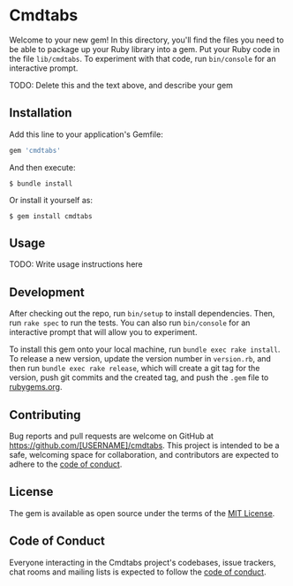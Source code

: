 # Cmdtabs

Welcome to your new gem! In this directory, you'll find the files you need to be able to package up your Ruby library into a gem. Put your Ruby code in the file `lib/cmdtabs`. To experiment with that code, run `bin/console` for an interactive prompt.

TODO: Delete this and the text above, and describe your gem

## Installation

Add this line to your application's Gemfile:

```ruby
gem 'cmdtabs'
```

And then execute:

    $ bundle install

Or install it yourself as:

    $ gem install cmdtabs

## Usage

TODO: Write usage instructions here

## Development

After checking out the repo, run `bin/setup` to install dependencies. Then, run `rake spec` to run the tests. You can also run `bin/console` for an interactive prompt that will allow you to experiment.

To install this gem onto your local machine, run `bundle exec rake install`. To release a new version, update the version number in `version.rb`, and then run `bundle exec rake release`, which will create a git tag for the version, push git commits and the created tag, and push the `.gem` file to [rubygems.org](https://rubygems.org).

## Contributing

Bug reports and pull requests are welcome on GitHub at https://github.com/[USERNAME]/cmdtabs. This project is intended to be a safe, welcoming space for collaboration, and contributors are expected to adhere to the [code of conduct](https://github.com/[USERNAME]/cmdtabs/blob/master/CODE_OF_CONDUCT.md).

## License

The gem is available as open source under the terms of the [MIT License](https://opensource.org/licenses/MIT).

## Code of Conduct

Everyone interacting in the Cmdtabs project's codebases, issue trackers, chat rooms and mailing lists is expected to follow the [code of conduct](https://github.com/[USERNAME]/cmdtabs/blob/master/CODE_OF_CONDUCT.md).
